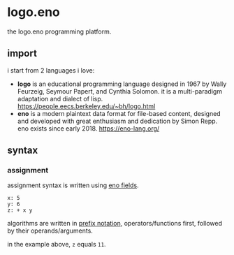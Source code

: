 # logo.eno

the logo.eno programming platform.

## import

i start from 2 languages i love:

- **logo** is an educational programming language designed in 1967 by Wally Feurzeig, Seymour Papert, and Cynthia Solomon. it is a multi-paradigm adaptation and dialect of lisp. https://people.eecs.berkeley.edu/~bh/logo.html
- **eno** is a modern plaintext data format for file-based content, designed and developed with great enthusiasm and dedication by Simon Repp. eno exists since early 2018. https://eno-lang.org/

## syntax

### assignment

assignment syntax is written using [eno fields](https://eno-lang.org/eno/guide/elements/fields/).

```
x: 5
y: 6
z: + x y
```

algorithms are written in [prefix notation](https://en.wikipedia.org/wiki/Polish_notation), operators/functions first, followed by their operands/arguments.

in the example above, `z` equals `11`.

